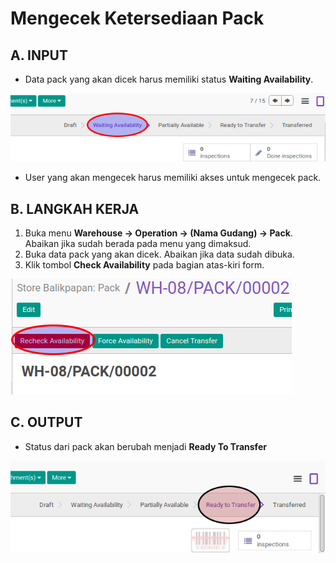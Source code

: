 # Mengecek Ketersediaan Pack

## A. INPUT

* Data pack yang akan dicek harus memiliki status **Waiting Availability**.

![](../../img/pack/status-waiting.png)

* User yang akan mengecek harus memiliki akses untuk mengecek pack.

## B. LANGKAH KERJA

1. Buka menu **Warehouse -> Operation -> (Nama Gudang) -> Pack**. Abaikan jika sudah berada
pada menu yang dimaksud.
2. Buka data pack yang akan dicek. Abaikan jika data sudah dibuka.
3. Klik tombol **Check Availability** pada bagian atas-kiri form.

![](../../img/pack/tombol-check.png)

## C. OUTPUT

* Status dari pack akan berubah menjadi **Ready To Transfer**

![](../../img/pack/status-ready-to-transfer.png)
